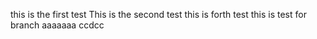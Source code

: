 this is the first test
This is the second test
this is forth test
this is test for branch
aaaaaaa
ccdcc
